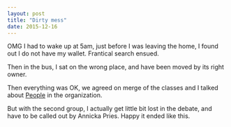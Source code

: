 ```yaml
---
layout: post
title: "Dirty mess"
date: 2015-12-16
---
```

OMG I had to wake up at 5am, just before I was leaving the home, I found out
I do not have my wallet. Frantical search ensued.

Then in the bus, I sat on the wrong place, and have been moved by its right
owner.

Then everything was OK, we agreed on merge of the classes and I talked about
[People](/ictm/assets/ICT-for-Managers-wednesday.pdf) in the organization.

But with the second group, I actually get little bit lost in the debate, and
have to be called out by Annicka Pries. Happy it ended like this.
